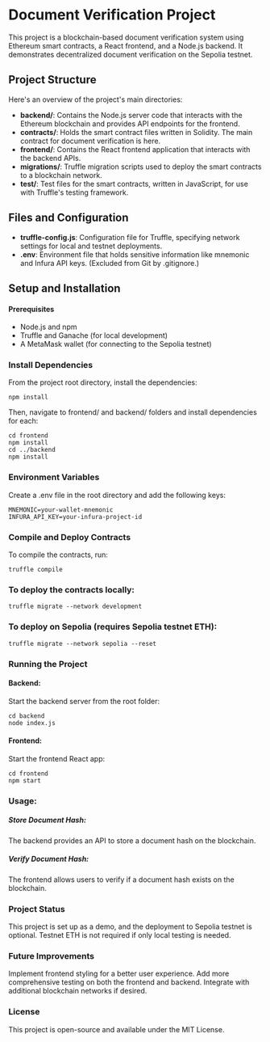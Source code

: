 # Document Verification Project

This project is a blockchain-based document verification system using Ethereum smart contracts, a React frontend, and a Node.js backend. It demonstrates decentralized document verification on the Sepolia testnet.

## Project Structure

Here's an overview of the project's main directories:

- **backend/**: Contains the Node.js server code that interacts with the Ethereum blockchain and provides API endpoints for the frontend.
- **contracts/**: Holds the smart contract files written in Solidity. The main contract for document verification is here.
- **frontend/**: Contains the React frontend application that interacts with the backend APIs.
- **migrations/**: Truffle migration scripts used to deploy the smart contracts to a blockchain network.
- **test/**: Test files for the smart contracts, written in JavaScript, for use with Truffle's testing framework.

## Files and Configuration

- **truffle-config.js**: Configuration file for Truffle, specifying network settings for local and testnet deployments.
- **.env**: Environment file that holds sensitive information like mnemonic and Infura API keys. (Excluded from Git by .gitignore.)

## Setup and Installation

#### Prerequisites

- Node.js and npm
- Truffle and Ganache (for local development)
- A MetaMask wallet (for connecting to the Sepolia testnet)

### Install Dependencies

From the project root directory, install the dependencies:

```
npm install
```

Then, navigate to frontend/ and backend/ folders and install dependencies for each:

```
cd frontend
npm install
cd ../backend
npm install
```

### Environment Variables

Create a .env file in the root directory and add the following keys:

```
MNEMONIC=your-wallet-mnemonic
INFURA_API_KEY=your-infura-project-id
```

### Compile and Deploy Contracts

To compile the contracts, run:

```
truffle compile
```

### To deploy the contracts locally:

```
truffle migrate --network development
```

### To deploy on Sepolia (requires Sepolia testnet ETH):

```
truffle migrate --network sepolia --reset
```

### Running the Project

#### Backend: 

Start the backend server from the root folder:

```
cd backend
node index.js
```

#### Frontend: 

Start the frontend React app:

```
cd frontend
npm start
```

### Usage: 

##### Store Document Hash: 
The backend provides an API to store a document hash on the blockchain.

##### Verify Document Hash: 
The frontend allows users to verify if a document hash exists on the blockchain.

### Project Status

This project is set up as a demo, and the deployment to Sepolia testnet is optional. Testnet ETH is not required if only local testing is needed.

### Future Improvements

Implement frontend styling for a better user experience.
Add more comprehensive testing on both the frontend and backend.
Integrate with additional blockchain networks if desired.

### License
This project is open-source and available under the MIT License.
